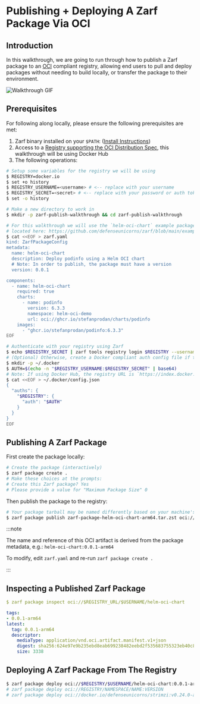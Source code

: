 # Publishing + Deploying A Zarf Package Via OCI

## Introduction

In this walkthrough, we are going to run through how to publish a Zarf package to an [OCI](https://github.com/opencontainers/image-spec) compliant registry, allowing end users to pull and deploy packages without needing to build locally, or transfer the package to their environment.

![Walkthrough GIF](../.images/walkthrough-6.gif)

## Prerequisites

For following along locally, please ensure the following prerequisites are met:

1. Zarf binary installed on your `$PATH`: ([Install Instructions](../3-getting-started.md#installing-zarf))
2. Access to a [Registry supporting the OCI Distribution Spec](https://oras.land/implementors/#registries-supporting-oci-artifacts), this walkthrough will be using Docker Hub
3. The following operations:

```bash
# Setup some variables for the registry we will be using
$ REGISTRY=docker.io
$ set +o history
$ REGISTRY_USERNAME=<username> # <-- replace with your username
$ REGISTRY_SECRET=<secret> # <-- replace with your password or auth token
$ set -o history

# Make a new directory to work in
$ mkdir -p zarf-publish-walkthrough && cd zarf-publish-walkthrough

# For this walkthrough we will use the `helm-oci-chart` example package
# located here: https://github.com/defenseunicorns/zarf/blob/main/examples/helm-oci-chart/zarf.yaml
$ cat <<EOF > zarf.yaml 
kind: ZarfPackageConfig
metadata:
  name: helm-oci-chart
  description: Deploy podinfo using a Helm OCI chart
  # Note: In order to publish, the package must have a version
  version: 0.0.1

components:
  - name: helm-oci-chart
    required: true
    charts:
      - name: podinfo
        version: 6.3.3
        namespace: helm-oci-demo
        url: oci://ghcr.io/stefanprodan/charts/podinfo
    images:
      - "ghcr.io/stefanprodan/podinfo:6.3.3"
EOF

# Authenticate with your registry using Zarf
$ echo $REGISTRY_SECRET | zarf tools registry login $REGISTRY --username $REGISTRY_USERNAME --password-stdin
# (Optional) Otherwise, create a Docker compliant auth config file if the Docker CLI is not installed
$ mkdir -p ~/.docker
$ AUTH=$(echo -n "$REGISTRY_USERNAME:$REGISTRY_SECRET" | base64)
# Note: If using Docker Hub, the registry URL is `https://index.docker.io/v1/` for the auth config
$ cat <<EOF > ~/.docker/config.json
{
  "auths": {
    "$REGISTRY": {
      "auth": "$AUTH"
    }
  }
}
EOF
```

## Publishing A Zarf Package

First create the package locally:

```bash
# Create the package (interactively)
$ zarf package create .
# Make these choices at the prompts:
# Create this Zarf package? Yes
# Please provide a value for "Maximum Package Size" 0
```

Then publish the package to the registry:

```bash
# Your package tarball may be named differently based on your machine's architecture
$ zarf package publish zarf-package-helm-oci-chart-arm64.tar.zst oci://$REGISTRY/$USERNAME
```

:::note

The name and reference of this OCI artifact is derived from the package metadata, e.g.: `helm-oci-chart:0.0.1-arm64`

To modify, edit `zarf.yaml` and re-run `zarf package create .`

:::

## Inspecting a Published Zarf Package

```yaml
$ zarf package inspect oci://$REGISTRY_URL/$USERNAME/helm-oci-chart

tags:
- 0.0.1-arm64
latest:
  tag: 0.0.1-arm64
  descriptor:
    mediaType: application/vnd.oci.artifact.manifest.v1+json
    digest: sha256:624e97e9b235ebd8eab699238482eebd2f535683755323eb40c819e0efdcd959
    size: 3338
```

## Deploying A Zarf Package From The Registry

```bash
$ zarf package deploy oci://$REGISTRY/$USERNAME/helm-oci-chart:0.0.1-arm64
# zarf package deploy oci://REGISTRY/NAMESPACE/NAME:VERSION
# zarf package deploy oci://docker.io/defenseunicorns/strimzi:v0.24.0-arm64
```
